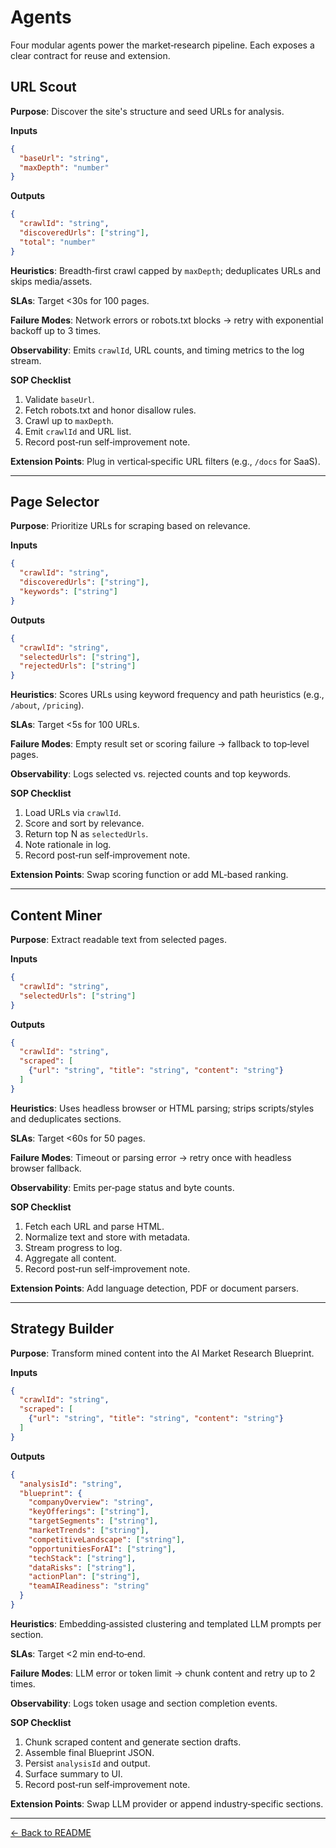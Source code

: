 # Agents

Four modular agents power the market‑research pipeline. Each exposes a clear contract for reuse and extension.

## URL Scout
**Purpose**: Discover the site's structure and seed URLs for analysis.

**Inputs**
```json
{
  "baseUrl": "string",
  "maxDepth": "number"
}
```
**Outputs**
```json
{
  "crawlId": "string",
  "discoveredUrls": ["string"],
  "total": "number"
}
```
**Heuristics**: Breadth‑first crawl capped by `maxDepth`; deduplicates URLs and skips media/assets.

**SLAs**: Target <30s for 100 pages.

**Failure Modes**: Network errors or robots.txt blocks → retry with exponential backoff up to 3 times.

**Observability**: Emits `crawlId`, URL counts, and timing metrics to the log stream.

**SOP Checklist**
1. Validate `baseUrl`.
2. Fetch robots.txt and honor disallow rules.
3. Crawl up to `maxDepth`.
4. Emit `crawlId` and URL list.
5. Record post‑run self‑improvement note.

**Extension Points**: Plug in vertical‑specific URL filters (e.g., `/docs` for SaaS).

---

## Page Selector
**Purpose**: Prioritize URLs for scraping based on relevance.

**Inputs**
```json
{
  "crawlId": "string",
  "discoveredUrls": ["string"],
  "keywords": ["string"]
}
```
**Outputs**
```json
{
  "crawlId": "string",
  "selectedUrls": ["string"],
  "rejectedUrls": ["string"]
}
```
**Heuristics**: Scores URLs using keyword frequency and path heuristics (e.g., `/about`, `/pricing`).

**SLAs**: Target <5s for 100 URLs.

**Failure Modes**: Empty result set or scoring failure → fallback to top‑level pages.

**Observability**: Logs selected vs. rejected counts and top keywords.

**SOP Checklist**
1. Load URLs via `crawlId`.
2. Score and sort by relevance.
3. Return top N as `selectedUrls`.
4. Note rationale in log.
5. Record post‑run self‑improvement note.

**Extension Points**: Swap scoring function or add ML‑based ranking.

---

## Content Miner
**Purpose**: Extract readable text from selected pages.

**Inputs**
```json
{
  "crawlId": "string",
  "selectedUrls": ["string"]
}
```
**Outputs**
```json
{
  "crawlId": "string",
  "scraped": [
    {"url": "string", "title": "string", "content": "string"}
  ]
}
```
**Heuristics**: Uses headless browser or HTML parsing; strips scripts/styles and deduplicates sections.

**SLAs**: Target <60s for 50 pages.

**Failure Modes**: Timeout or parsing error → retry once with headless browser fallback.

**Observability**: Emits per‑page status and byte counts.

**SOP Checklist**
1. Fetch each URL and parse HTML.
2. Normalize text and store with metadata.
3. Stream progress to log.
4. Aggregate all content.
5. Record post‑run self‑improvement note.

**Extension Points**: Add language detection, PDF or document parsers.

---

## Strategy Builder
**Purpose**: Transform mined content into the AI Market Research Blueprint.

**Inputs**
```json
{
  "crawlId": "string",
  "scraped": [
    {"url": "string", "title": "string", "content": "string"}
  ]
}
```
**Outputs**
```json
{
  "analysisId": "string",
  "blueprint": {
    "companyOverview": "string",
    "keyOfferings": ["string"],
    "targetSegments": ["string"],
    "marketTrends": ["string"],
    "competitiveLandscape": ["string"],
    "opportunitiesForAI": ["string"],
    "techStack": ["string"],
    "dataRisks": ["string"],
    "actionPlan": ["string"],
    "teamAIReadiness": "string"
  }
}
```
**Heuristics**: Embedding‑assisted clustering and templated LLM prompts per section.

**SLAs**: Target <2 min end‑to‑end.

**Failure Modes**: LLM error or token limit → chunk content and retry up to 2 times.

**Observability**: Logs token usage and section completion events.

**SOP Checklist**
1. Chunk scraped content and generate section drafts.
2. Assemble final Blueprint JSON.
3. Persist `analysisId` and output.
4. Surface summary to UI.
5. Record post‑run self‑improvement note.

**Extension Points**: Swap LLM provider or append industry‑specific sections.

---

[← Back to README](README.md)
